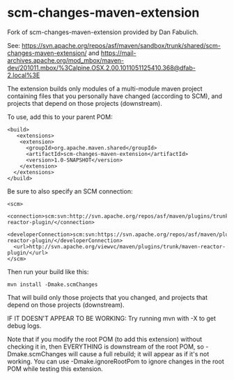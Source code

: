 scm-changes-maven-extension
===========================

Fork of scm-changes-maven-extension provided by Dan Fabulich.

See: https://svn.apache.org/repos/asf/maven/sandbox/trunk/shared/scm-changes-maven-extension/
and https://mail-archives.apache.org/mod_mbox/maven-dev/201011.mbox/%3Calpine.OSX.2.00.1011051125410.368@dfab-2.local%3E

The extension builds only modules of a multi-module maven project containing files that you personally have changed (according to SCM), and projects that depend on those projects (downstream).

To use, add this to your parent POM:

    <build>
       <extensions>
        <extension>
          <groupId>org.apache.maven.shared</groupId>
          <artifactId>scm-changes-maven-extension</artifactId>
          <version>1.0-SNAPSHOT</version>
        </extension>
      </extensions>
    </build>

Be sure to also specify an SCM connection:

    <scm>
      <connection>scm:svn:http://svn.apache.org/repos/asf/maven/plugins/trunk/maven-reactor-plugin/</connection>
      <developerConnection>scm:svn:https://svn.apache.org/repos/asf/maven/plugins/trunk/maven-reactor-plugin/</developerConnection>
      <url>http://svn.apache.org/viewvc/maven/plugins/trunk/maven-reactor-plugin/</url>
    </scm>

Then run your build like this:

    mvn install -Dmake.scmChanges

That will build only those projects that you changed, and projects that depend on those projects (downstream).

IF IT DOESN'T APPEAR TO BE WORKING:  Try running mvn with -X to get debug logs.

Note that if you modify the root POM (to add this extension) without checking it in, then EVERYTHING is downstream of
the root POM, so -Dmake.scmChanges will cause a full rebuild; it will appear as if it's not working. You can use
-Dmake.ignoreRootPom to ignore changes in the root POM while testing this extension.